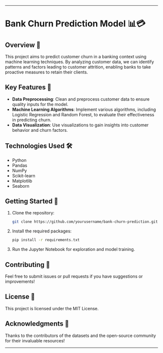 
---

# Bank Churn Prediction Model 📊💳

## Overview 🌟
This project aims to predict customer churn in a banking context using machine learning techniques. By analyzing customer data, we can identify patterns and factors leading to customer attrition, enabling banks to take proactive measures to retain their clients.

## Key Features 🚀
- **Data Preprocessing**: Clean and preprocess customer data to ensure quality inputs for the model.
- **Machine Learning Algorithms**: Implement various algorithms, including Logistic Regression and Random Forest, to evaluate their effectiveness in predicting churn.
- **Data Visualization**: Use visualizations to gain insights into customer behavior and churn factors.

## Technologies Used 🛠️
- Python
- Pandas
- NumPy
- Scikit-learn
- Matplotlib
- Seaborn

## Getting Started 🏁
1. Clone the repository:
   ```bash
   git clone https://github.com/yourusername/bank-churn-prediction.git
   ```
2. Install the required packages:
   ```bash
   pip install -r requirements.txt
   ```
3. Run the Jupyter Notebook for exploration and model training.

## Contributing 🤝
Feel free to submit issues or pull requests if you have suggestions or improvements!

## License 📄
This project is licensed under the MIT License.

## Acknowledgments 🙏
Thanks to the contributors of the datasets and the open-source community for their invaluable resources!

---


